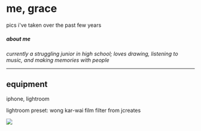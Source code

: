 # me, grace
pics i've taken over the past few years

##### <i>about me</i>
<i> currently a struggling junior in high school; loves drawing, listening to music, and making memories with people </i>

***

## equipment
iphone, lightroom

lightroom preset: wong kar-wai film filter from jcreates

<img src="https://drive.google.com/file/d/1wBer0Cdzpi0y0yrzF4q-8p2oT0R7aBLt/view">
